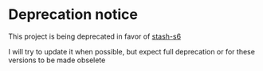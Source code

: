 # Deprecation notice

This project is being deprecated in favor of [stash-s6](https://github.com/feederbox826/stash-s6)

I will try to update it when possible, but expect full deprecation or for these versions to be made obselete